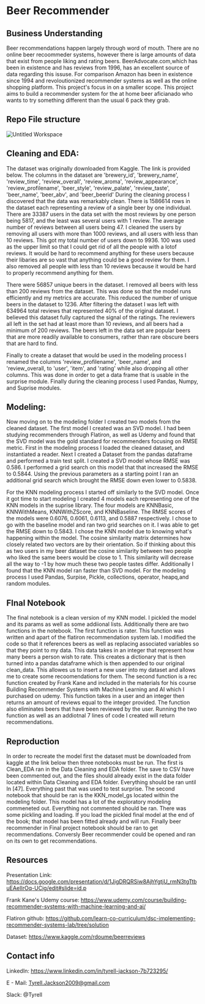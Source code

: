 # Beer Recommender 

## Business Understanding

Beer recommendations happen largely through word of mouth. There are no online beer recoommeder systems, however there is large amounts of data that exist from people liking 
and rating beers. BeerAdvocate.com,which has been in existence and has reviews from 1996, has an excellent source of data regarding this issuse. For comparison Amazon has been in existence since 1994 and revoloutionized recommender systems as well as the online shopping platform. This project's focus in on a smaller scope. This project aims to build a recommender system for the at home beer aficianado who wants to try something different than the usual 6 pack they grab. 

## Repo File structure

![Untitled Workspace](https://user-images.githubusercontent.com/19891506/127584979-5926fa82-4d4a-4678-842e-dd9a252e1445.png)



## Cleaning and EDA:
The dataset was originally downloaded from Kaggle. The link is provided below. The columns in the dataset are 'brewery_id',	'brewery_name',	'review_time',	'review_overall',	'review_aroma',	'review_appearance',	'review_profilename',	'beer_style',	'review_palate',	'review_taste',	'beer_name',	'beer_abv', and	'beer_beerid' During the cleaning process I discovered that the data was remarkably clean. There is 1586614 rows in the dataset each representing a review of a single beer by one individual. There are 33387 users in the data set with the most reviews by one person being 5817, and the least was several users with 1 review. The average number of reviews between all users being 47. I cleaned the users by removing all users with more than 1000 reviews, and all users with less than 10 reviews. This got my total number of users down to 9936. 100 was used as the upper limit so that I could get rid of all the people with a lotof reviews. It would be hard to recommend anything for these users because their libaries are so vast that anything could be a good review for them. I also removed all people with less than 10 reviews because it would be hard to properly recommend anything for them. 

There were 56857 unique beers in the dataset. I removed all beers with less than 200 reviews from the dataset. This was done so that the model runs efficiently and my metrics are accurate. This reduced the number of unique beers in the dataset to 1236. After filtering the dataset I was left with 634964 total reviews that represented 40% of the original dataset. I believed this dataset fully captured the signal of the ratings. The reviewers all left in the set had at least more than 10 reviews, and all beers had a minimum of 200 reviews. The beers left in the data set are popular beers that are more readily available to consumers, rather than rare obscure beers that are hard to find.

Finally to create a dataset that would be used in the modeling process I renamed the columns 'review_profilename', 'beer_name', and  'review_overall, to 'user', 'item', and
'rating' while also dropping all other columns. This was done in order to get a data frame that is usable in the surprise module. Finally during the cleaning process I used Pandas, Numpy, and Suprise modules. 

## Modeling:
Now moving on to the modeling folder I created two models from the cleaned dataset. The first model I created was an SVD model. I had been studying recommenders through Flatiron, as well as Udemy and found that the SVD model was the gold standard for recommenders focusing on RMSE metric. First in the modeling process I loaded the cleaned dataset, and instantiated a reader. Next I created a Dataset from the pandas dataframe and performed a train test split. I created a SVD model whose RMSE was 0.586. I performed a grid search on this model that that increased the RMSE to 0.5844. Using the previous parameters as a starting point I ran an additional grid search which brought the RMSE down even lower to 0.5838.  

For the KNN modeling process I started off similarly to the SVD model. Once it got time to start modeling I created 4 models each representing one of the KNN models in the suprise library. The four models are KNNBasic, KNNWithMeans, KNNWithZScore, and KNNBaseline. The RMSE scores of the models were 0.6076, 0.6061, 0.6113, and 0.5887 respectively. I chose to go with the baseline model and ran two grid searches on it. I was able to get the RMSE down to 0.5843. I chose the KNN model due to knowing what's happening within the model. The cosine similarity matrix determines how closely related two vectors are by their orientation. So if thinking about this as two users in my beer dataset the cosine similarity between two people who liked the same beers would be close to 1. This similarity will decrease all the way to -1 by how much these two people tastes differ. Additionally I found that the KNN model ran faster than SVD model. For the modeling process I used Pandas, Surpise, Pickle, collections, operator, heapq,and random modules. 

## FInal Notebook 
The final notebook is a clean version of my KNN model. I pickled the model and its params as well as some addiional lists. Additionally there are two functions in the notebook. The first function is rater. This function was written and apart of the flatiron recommendation system lab. I modified the code so that it references beers as well as replacing associated variables so that they point to my data. This data takes in an integer that represent how many beers a person wish to rate. This creates a dictionary that is then turned into a pandas dataframe which is then appended to our original clean_data. This allowes us to insert a new user into my dataset and allows me to create some recoomendations for them. The second function is a rec function created by Frank Kane and included in the materials for his course Building Recommender Systems with Machine Learning and AI which I purchased on udemy. This function takes in a user and an integer then returns an amount of reviews equal to the integer provided. The function also eliminates beers that have been reviewed by the user. Running the two function as well as an addiotnal 7 lines of code I created will return recommendations.  

## Reproduction
In order to recreate the model first the dataset must be downloaded from kaggle at the link below then three notebooks must be run. The first is Clean_EDA ran in the Data Cleaning and EDA folder. The save to CSV have been commented out, and the files should already exist in the data folder located within Data Cleaning and EDA folder. Everything should be ran until In [47]. Everything past that was used to test surprise.  The second notebook that should be ran is the KKN_model_gs located within the modeling folder. This model has a lot of the exploratory modeling commeneted out. Everything not commented should be ran. There was some pickling and loading. If you load the pickled final model at the end of the book; that model has been fitted already and will run.  Finally beer recommender in Final project notebook should be ran to get recommendations. Conversly Beer recommender could be opened and ran on its own to get recommendations. 

## Resources
Presentation Link: https://docs.google.com/presentation/d/1JigDRQRSiw8AjhYgtjU_rmN3tgTtbuEAeIIrOq-UCig/edit#slide=id.p

Frank Kane's Udemy course: https://www.udemy.com/course/building-recommender-systems-with-machine-learning-and-ai/

Flatiron github: https://github.com/learn-co-curriculum/dsc-implementing-recommender-systems-lab/tree/solution

Dataset: https://www.kaggle.com/rdoume/beerreviews


## Contact info

LinkedIn: https://www.linkedin.com/in/tyrell-jackson-7b723295/

E - Mail: Tyrell.Jackson2009@gmail.com

Slack: @Tyrell 


